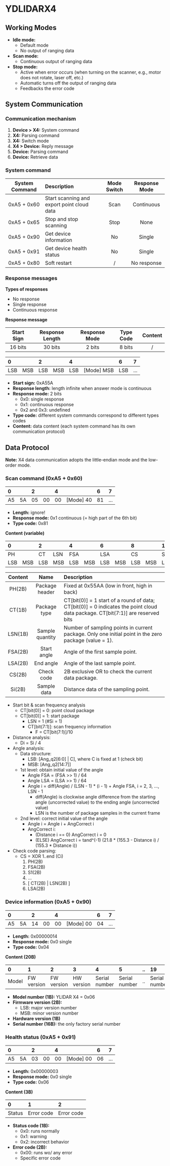 # YDLIDARX4

## Working Modes

- **Idle mode:**
  - Default mode
  - No output of ranging data
- **Scan mode:**
  - Continuous output of ranging data
- **Stop mode:**
  - Active when error occurs (when turning on the scanner, e.g., motor does not
    rotate, laser off, etc.)
  - Automatic turns off the output of ranging data
  - Feedbacks the error code

## System Communication

### Communication mechanism

1. **Device > X4:** System command
2. **X4:** Parsing command
3. **X4:** Switch mode
4. **X4 > Device:** Reply message
5. **Device:** Parsing command
6. **Device:** Retrieve data

### System command

| System Command | Description | Mode Switch | Response Mode |
| :---: | :--- | :---: | :---: |
| 0xA5 + 0x60 | Start scanning and export point cloud data | Scan | Continuous |
| 0xA5 + 0x65 | Stop and stop scanning | Stop | None |
| 0xA5 + 0x90 | Get device information | No | Single |
| 0xA5 + 0x91 | Get device health status | No | Single |
| 0xA5 + 0x80 | Soft restart | / | No response |

### Response messages

**Types of responses**

- No response
- Single response
- Continuous response

**Response message**

| Start Sign | Response Length | Response Mode | Type Code | Content |
| :---: | :---: | :---: | :---: | :---: |
| 16 bits | 30 bits | 2 bits | 8 bits | / |

| 0 | | 2 | | 4 | | 6 | 7 |
| :--- | :--- | :--- | :--- | :--- | :--- | :--- | :--- |
| LSB | MSB | LSB | MSB | LSB | [Mode] MSB | LSB | ... |

- **Start sign:** 0xA55A
- **Response length:** length infinite when answer mode is continuous
- **Response mode:** 2 bits
  - 0x0: single response
  - 0x1: continuous response
  - 0x2 and 0x3: undefined
- **Type code:** different system commands correspond to different types codes
- **Content:** data content (each system command has its own communication
  protocol)

## Data Protocol

**Note:** X4 data communication adopts the little-endian mode and the low-order
mode.

### Scan command (0xA5 + 0x60)

| 0 | | 2 | | 4 | | 6 | 7 |
| :--- | :--- | :--- | :--- | :--- | :--- | :--- | :--- |
| A5 | 5A | 05 | 00 | 00 | [Mode] 40 | 81 | ... |

- **Length:** ignore!
- **Response mode:** 0x1 continuous (= high part of the 6th bit)
- **Type code:** 0x81

**Content (variable)**

| 0 | | 2 | | 4 | | 6 | | 8 | | 10 | | 12 | | .. | .. |
| :--- | :--- | :--- | :--- | :--- | :--- | :--- | :--- | :--- | :--- | :--- | :--- | :--- | :--- | :--- | :--- |
| PH | | CT | LSN | FSA | | LSA | | CS | | S1 | | S2 | | .. | .. |
| LSB | MSB | LSB | MSB | LSB | MSB | LSB | MSB | LSB | MSB | LSB | MSB | LSB | MSB | .. | .. |

| Content | Name | Description |
| :---: | :---: | :--- |
| PH(2B) | Package header | Fixed at 0x55AA (low in front, high in back) |
| CT(1B) | Package type | CT[bit(0)] = 1 start of a round of data; CT[bit(0)] = 0 indicates the point cloud data package. CT[bit(7:1)] are reserved bits |
| LSN(1B) | Sample quantity | Number of sampling points in current package. Only one initial point in the zero package (value = 1). |
| FSA(2B) | Start angle | Angle of the first sample point. |
| LSA(2B) | End angle | Angle of the last sample point. |
| CS(2B) | Check code | 2B exclusive OR to check the current data package. |
| Si(2B) | Sample data | Distance data of the sampling point. |

- Start bit & scan frequency analysis
  - CT[bit(0)] = 0: point cloud package
  - CT[bit(0)] = 1: start package
    - LSN = 1 (#Si = 1)
    - CT[bit(7:1)]: scan frequency information
      - F = CT[bit(7:1)]/10
- Distance analysis:
  - Di = Si / 4
- Angle analysis:
  - Data structure:
    - LSB: [Ang_q2[6:0] | C], where C is fixed at 1 (check bit)
    - MSB: [Ang_q2[14:7]]
  - 1st level: obtain initial value of the angle
    - Angle FSA = (FSA >> 1) / 64
    - Angle LSA = (LSA >> 1) / 64
    - Angle i = diff(Angle) / (LSN - 1) * (i - 1) + Angle FSA, i = 2, 3, ...,
      LSN - 1
      - diff(Angle) is clockwise angle difference from the starting angle
        (uncorrected value) to the ending angle (uncorrected value)
      - LSN is the number of package samples in the current frame
  - 2nd level: correct initial value of the angle
    - Angle i = Angle i + AngCorrect i
    - AngCorrect i:
      - (Distance i == 0) AngCorrect i = 0
      - (ELSE) AngCorrect i = tand^(-1) (21.8 * (155.3 - Distance i) /
        (155.3 * Distance i))
- Check code parsing:
  - CS = XOR 1..end (Ci)
    1. PH(2B)
    2. FSA(2B)
    3. S1(2B)
    4. ...
    5. [ CT(2B) | LSN(2B) ]
    6. LSA(2B)


### Device information (0xA5 + 0x90)

| 0 | | 2 | | 4 | | 6 | 7 |
| :--- | :--- | :--- | :--- | :--- | :--- | :--- | :--- |
| A5 | 5A | 14 | 00 | 00 | [Mode] 00 | 04 | ... |

- **Length:** 0x00000014
- **Response mode:** 0x0 single
- **Type code:** 0x04

**Content (20B)**

| 0 | 1 | 2 | 3 | 4 | 5 | .. | 19 |
| :--- | :--- | :--- | :--- | :--- | :--- | :--- | :--- |
| Model | FW version | FW version | HW version | Serial number | Serial number |  .. | Serial number |

- **Model number (1B):** YLIDAR X4 = 0x06
- **Firmware version (2B):**
  - LSB: major version number
  - MSB: minor version number
- **Hardware version (1B)**
- **Serial number (16B):** the only factory serial number

### Health status (0xA5 + 0x91)

| 0 | | 2 | | 4 | | 6 | 7 |
| :--- | :--- | :--- | :--- | :--- | :--- | :--- | :--- |
| A5 | 5A | 03 | 00 | 00 | [Mode] 00 | 06 | ... |

- **Length:** 0x00000003
- **Response mode:** 0x0 single
- **Type code:** 0x06

**Content (3B)**

| 0 | 1 | 2 |
| :--- | :--- | :--- |
| Status | Error code | Error code |

- **Status code (1B):**
  - 0x0: runs normally
  - 0x1: warning
  - 0x2: incorrect behavior
- **Error code (2B):**
  - 0x00: runs wo/ any error
  - Specific error code
